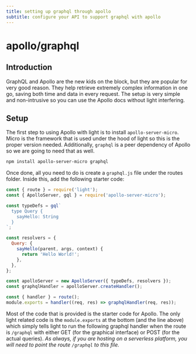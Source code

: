 ```yaml
---
title: setting up graphql through apollo
subtitle: configure your API to support graphql with apollo
---
```


# apollo/graphql

## Introduction

GraphQL and Apollo are the new kids on the block, but they are popular for very good reason. They help retrieve extremely complex information in one go, saving both time and data in every request. The setup is very simple and non-intrusive so you can use the Apollo docs without light interfering.

## Setup

The first step to using Apollo with light is to install `apollo-server-micro`. Micro is the framework that is used under the hood of light so this is the proper version needed. Additionally, `graphql` is a peer dependency of Apollo so we are going to need that as well.

```bash
npm install apollo-server-micro graphql
```

Once done, all you need to do is create a `graphql.js` file under the routes folder. Inside this, add the following starter code:

```javascript
const { route } = require('light');
const { ApolloServer, gql } = require('apollo-server-micro');

const typeDefs = gql`
  type Query {
    sayHello: String
  }
`;

const resolvers = {
  Query: {
    sayHello(parent, args, context) {
      return 'Hello World!';
    },
  },
};

const apolloServer = new ApolloServer({ typeDefs, resolvers });
const graphqlHandler = apolloServer.createHandler();

const { handler } = route();
module.exports = handler((req, res) => graphqlHandler(req, res));
```

Most of the code that is provided is the starter code for Apollo. The only light related code is the `module.exports` at the bottom \(and the line above\) which simply tells light to run the following graphql handler when the route is `/graphql` with either GET \(for the graphical interface\) or POST \(for the actual queries\). _As always, if you are hosting on a serverless platform, you will need to point the route `/graphql` to this file._

